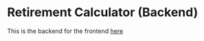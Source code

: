 # Retirement Calculator (Backend)

This is the backend for the frontend [here](https://github.com/mrvalf/retirement-calculator-frontend)
